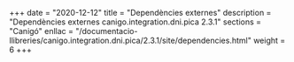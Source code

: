 +++
date        = "2020-12-12"
title       = "Dependències externes"
description = "Dependències externes canigo.integration.dni.pica 2.3.1"
sections    = "Canigó"
enllac		= "/documentacio-llibreries/canigo.integration.dni.pica/2.3.1/site/dependencies.html"
weight		= 6
+++
